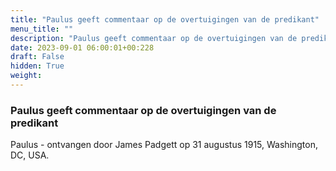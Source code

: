 ```yaml
---
title: "Paulus geeft commentaar op de overtuigingen van de predikant"
menu_title: ""
description: "Paulus geeft commentaar op de overtuigingen van de predikant"
date: 2023-09-01 06:00:01+00:228
draft: False
hidden: True
weight:
---
```

### Paulus geeft commentaar op de overtuigingen van de predikant

Paulus - ontvangen door James Padgett op 31 augustus 1915, Washington, DC, USA.
